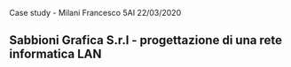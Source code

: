 

Case study - Milani Francesco
5AI
22/03/2020

## Sabbioni Grafica S.r.l - progettazione di una rete informatica LAN


<!--stackedit_data:
eyJoaXN0b3J5IjpbMTg5MjAxNjg4NF19
-->